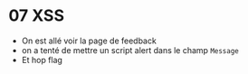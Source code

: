 # 07 XSS

- On est allé voir la page de feedback
- on a tenté de mettre un script alert dans le champ `Message`
- Et hop flag